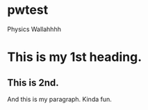 # pwtest
Physics Wallahhhh

# This is my 1st heading. 

## This is 2nd. 

And this is my paragraph. 
Kinda fun. 
